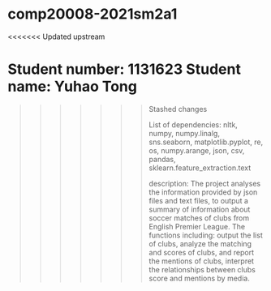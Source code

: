 # comp20008-2021sm2a1
<<<<<<< Updated upstream

Student number: 1131623
Student name: Yuhao Tong
=======
>>>>>>> Stashed changes
>>>>>>> 
>>>>>>> List of dependencies: nltk, numpy, numpy.linalg, sns.seaborn, matplotlib.pyplot, re, os, numpy.arange, json, csv, pandas, sklearn.feature_extraction.text
>>>>>>> 
>>>>>>> description: The project analyses the information provided by json files and text files, to output a summary of information about soccer matches of clubs from English Premier League. The functions including: output the list of clubs, analyze the matching and scores of clubs, and report the mentions of clubs, interpret the relationships between clubs score and mentions by media.
